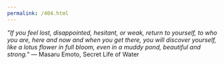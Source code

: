 ```yaml
---
permalink: /404.html
---
```


*"If you feel lost, disappointed, hesitant, or weak, return to yourself, to who you are, here and now and when you get there, you will discover yourself, like a lotus flower in full bloom, even in a muddy pond, beautiful and strong."*
― Masaru Emoto, Secret Life of Water

